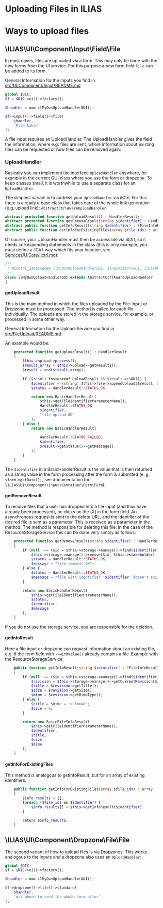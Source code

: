 Uploading Files in ILIAS
========================

# Ways to upload files
## \ILIAS\UI\Component\Input\Field\File
In most cases, files are uploaded via a form. This may only be done with the new forms from the UI service. For this purpose a new form field `File` can be added to its form.

General Information for the Inputs you find in [src/UI/Component/Input/README.md](../../src/UI/Component/Input/README.md)

```php
global $DIC;
$f = $DIC->ui()->factory();

$handler = new ilMyOwnUploadHandlerGUI();

$f->input()->field()->file(
    $handler,
    'File Lable'
);

``` 
A file input requires an UploadHandler. The UploadHandler gives the field the information, where e.g. files are sent, where information about existing files can be requested or how files can be removed again:

### UploadHandler
Basically you can implement the interface `UploadHandler` anywhere, for example in the current GUI class where you use the form or dropzone. To keep classes small, it is worthwhile to use a separate class for an `UploadHandler`.

The simplest variant is to address your `UploadHandler` via ilCtrl. For this there is already a base class that takes care of the whole link generation (e.g. upload link): `AbstractCtrlAwareUploadHandler`.

```php
abstract protected function getUploadResult() : HandlerResult;
abstract protected function getRemoveResult(string $identifier) : HandlerResult;
abstract public function getInfoResult(string $identifier) : ?FileInfoResult;
abstract public function getInfoForExistingFiles(array $file_ids) : array;
```
Of course, your UploadHandler must then be accessible via ilCtrl, so it needs corresponding statements in the class (this is only example, you must define a ilCtrl-way which fits your location, see [Services/UICore/ilctrl.md](../../Services/UICore/ilctrl.md)):

```php
/**
 * @ilCtrl_isCalledBy ilMyOwnUploadHandlerGUI: ilRepositoryGUI, ilDashboardGUI
 */
class ilMyOwnUploadHandlerGUI extends AbstractCtrlAwareUploadHandler
{ 
```

#### getUploadResult
This is the main method in which the files uploaded by the File-Input or Dropzone must be processed. The method is called for each file individually. The uploads are stored in the storage service, for example, or processed in some other way. 

General Information for the Upload-Service you find in [src/FileUpload/README.md](../../src/FileUpload/README.md) 

An example would be:

```php
    protected function getUploadResult() : HandlerResult
    {
        $this->upload->process(); 
        $result_array = $this->upload->getResults();
        $result = end($result_array);
        
        if ($result instanceof UploadResult && $result->isOK()) {
            $identifier = (string) $this->file->appendUpload($result, $this->file->getTitle());
            $status = HandlerResult::STATUS_OK;

            return new BasicHandlerResult(
                $this->getFileIdentifierParameterName(),
                HandlerResult::STATUS_OK,
                $identifier,
                "file upload OK"
            );
        } else {
            return new BasicHandlerResult(
                '',
                HandlerResult::STATUS_FAILED,
                $identifier,
                $result->getStatus()->getMessage()
            );
        }
    }
```
The `$identifier` in a BasicHandlerResult is the value that is then returned as a string value in the form processing after the form is submitted (e. g. `$form->getData();`, see documentation for `\ILIAS\UI\Component\Input\Container\Form\Form`).

#### getRemoveResult
To remove files that a user has dropped into a file input (and thus have already been processed), he clicks on the (X) in the form field. An asynchronous request is sent to the delete URL, and the identifier of the desired file is sent as a parameter. This is received as a parameter in the method. The method is responsible for deleting this file. In the case of the ResourceStorageService this can be done very simply as follows:

```php
    protected function getRemoveResult(string $identifier) : HandlerResult
    {
        if (null !== ($id = $this->storage->manage()->find($identifier))) {
            $this->storage->manage()->remove($id, $this->stakeholder);
            $status = HandlerResult::STATUS_OK;
            $message = "file removal OK";
        } else {
            $status = HandlerResult::STATUS_OK;
            $message = "file with identifier '$identifier' doesn't exist, nothing to do.";
        }

        return new BasicHandlerResult(
            $this->getFileIdentifierParameterName(), 
            $status, 
            $identifier, 
            $message
        );
    } 
```
If you do not use the storage service, you are responsible for the deletion.

#### getInfoResult
Here a file input or dropzone can request information about an existing file, e.g. if the form field with `->withValue()` already contains a file. Example with the ResourceStorageService:

```php
    public function getInfoResult(string $identifier) : ?FileInfoResult
    {
        if (null !== ($id = $this->storage->manage()->find($identifier))) {
            $revision = $this->storage->manage()->getCurrentRevision($id)->getInformation();
            $title = $revision->getTitle();
            $size = $revision->getSize();
            $mime = $revision->getMimeType();
        } else {
            $title = $mime = 'unknown';
            $size = 0;
        }

        return new BasicFileInfoResult(
            $this->getFileIdentifierParameterName(), 
            $identifier, 
            $title, 
            $size, 
            $mime
        );
    } 
```

#### getInfoForExistingFiles
This method is analogous to getInfoResult, but for an array of existing identifiers.

```php
    public function getInfoForExistingFiles(array $file_ids) : array
    {
        $info_results = [];
        foreach ($file_ids as $identifier) {
            $info_results[] = $this->getInfoResult($identifier);
        }

        return $info_results;
    }
```

## \ILIAS\UI\Component\Dropzone\File\File
The second variant of how to upload files is via Dropzones. This works analogous to the inputs and a dropzone also uses an `UploadHandler`:

```php
global $DIC;
$f = $DIC->ui()->factory();

$handler = new ilMyOwnUploadHandlerGUI();

$f->dropzone()->file()->standard(
    $handler,
    'url where to send the whole form after'
);
``` 
